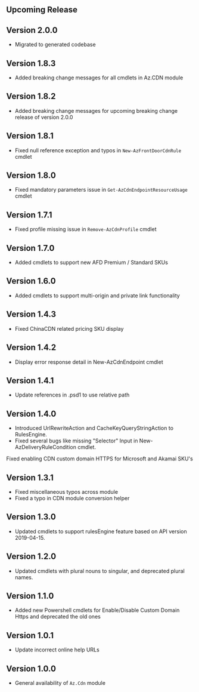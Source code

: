 <!--
    Please leave this section at the top of the change log.

    Changes for the upcoming release should go under the section titled "Upcoming Release", and should adhere to the following format:

    ## Upcoming Release
    * Overview of change #1
        - Additional information about change #1
    * Overview of change #2
        - Additional information about change #2
        - Additional information about change #2
    * Overview of change #3
    * Overview of change #4
        - Additional information about change #4

    ## YYYY.MM.DD - Version X.Y.Z (Previous Release)
    * Overview of change #1
        - Additional information about change #1
-->

## Upcoming Release

## Version 2.0.0
* Migrated to generated codebase

## Version 1.8.3
* Added breaking change messages for all cmdlets in Az.CDN module

## Version 1.8.2
* Added breaking change messages for upcoming breaking change release of version 2.0.0

## Version 1.8.1
* Fixed null reference exception and typos in `New-AzFrontDoorCdnRule` cmdlet

## Version 1.8.0
* Fixed mandatory parameters issue in `Get-AzCdnEndpointResourceUsage` cmdlet

## Version 1.7.1
* Fixed profile missing issue in `Remove-AzCdnProfile` cmdlet

## Version 1.7.0
* Added cmdlets to support new AFD Premium / Standard SKUs
  
## Version 1.6.0
* Added cmdlets to support multi-origin and private link functionality 

## Version 1.4.3
* Fixed ChinaCDN related pricing SKU display

## Version 1.4.2
* Display error response detail in New-AzCdnEndpoint cmdlet

## Version 1.4.1
* Update references in .psd1 to use relative path

## Version 1.4.0
* Introduced UrlRewriteAction and CacheKeyQueryStringAction to RulesEngine.
* Fixed several bugs like missing "Selector" Input in New-AzDeliveryRuleCondition cmdlet.

Fixed enabling CDN custom domain HTTPS for Microsoft and Akamai SKU's

## Version 1.3.1
* Fixed miscellaneous typos across module
* Fixed a typo in CDN module conversion helper

## Version 1.3.0
* Updated cmdlets to support rulesEngine feature based on API version 2019-04-15.

## Version 1.2.0
* Updated cmdlets with plural nouns to singular, and deprecated plural names.

## Version 1.1.0
* Added new Powershell cmdlets for Enable/Disable Custom Domain Https and deprecated the old ones

## Version 1.0.1
* Update incorrect online help URLs

## Version 1.0.0
* General availability of `Az.Cdn` module
